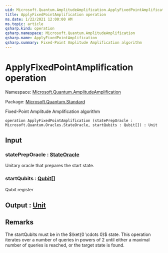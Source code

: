 ```yaml
---
uid: Microsoft.Quantum.AmplitudeAmplification.ApplyFixedPointAmplification
title: ApplyFixedPointAmplification operation
ms.date: 1/22/2021 12:00:00 AM
ms.topic: article
qsharp.kind: operation
qsharp.namespace: Microsoft.Quantum.AmplitudeAmplification
qsharp.name: ApplyFixedPointAmplification
qsharp.summary: Fixed-Point Amplitude Amplification algorithm
---
```


# ApplyFixedPointAmplification operation

Namespace: [Microsoft.Quantum.AmplitudeAmplification](xref:Microsoft.Quantum.AmplitudeAmplification)

Package: [Microsoft.Quantum.Standard](https://nuget.org/packages/Microsoft.Quantum.Standard)


Fixed-Point Amplitude Amplification algorithm

```qsharp
operation ApplyFixedPointAmplification (statePrepOracle : Microsoft.Quantum.Oracles.StateOracle, startQubits : Qubit[]) : Unit
```


## Input

### statePrepOracle : [StateOracle](xref:Microsoft.Quantum.Oracles.StateOracle)

Unitary oracle that prepares the start state.


### startQubits : [Qubit](xref:microsoft.quantum.lang-ref.qubit)[]

Qubit register



## Output : [Unit](xref:microsoft.quantum.lang-ref.unit)



## Remarks

The startQubits must be in the $\ket{0 \cdots 0}$ state. This operation iterates over a number of queries in powers of $2$ until either a maximal number of queriesis reached, or the target state is found.